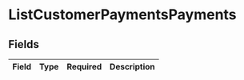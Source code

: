 # ListCustomerPaymentsPayments


## Fields

| Field       | Type        | Required    | Description |
| ----------- | ----------- | ----------- | ----------- |